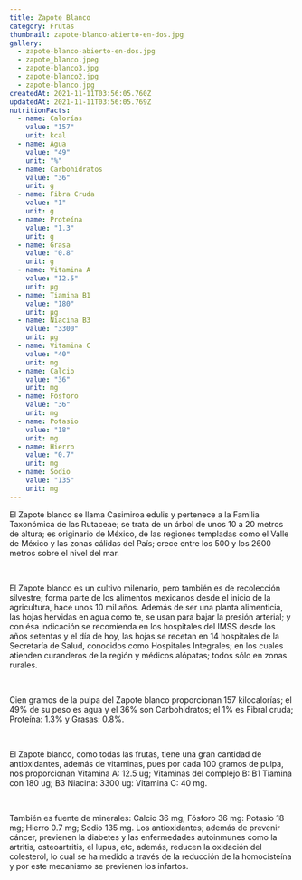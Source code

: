 ```yaml
---
title: Zapote Blanco
category: Frutas
thumbnail: zapote-blanco-abierto-en-dos.jpg
gallery:
  - zapote-blanco-abierto-en-dos.jpg
  - zapote_blanco.jpeg
  - zapote-blanco3.jpg
  - zapote-blanco2.jpg
  - zapote-blanco.jpg
createdAt: 2021-11-11T03:56:05.760Z
updatedAt: 2021-11-11T03:56:05.769Z
nutritionFacts:
  - name: Calorías
    value: "157"
    unit: kcal
  - name: Agua
    value: "49"
    unit: "%"
  - name: Carbohidratos
    value: "36"
    unit: g
  - name: Fibra Cruda
    value: "1"
    unit: g
  - name: Proteína
    value: "1.3"
    unit: g
  - name: Grasa
    value: "0.8"
    unit: g
  - name: Vitamina A
    value: "12.5"
    unit: µg
  - name: Tiamina B1
    value: "180"
    unit: µg
  - name: Niacina B3
    value: "3300"
    unit: µg
  - name: Vitamina C
    value: "40"
    unit: mg
  - name: Calcio
    value: "36"
    unit: mg
  - name: Fósforo
    value: "36"
    unit: mg
  - name: Potasio
    value: "18"
    unit: mg
  - name: Hierro
    value: "0.7"
    unit: mg
  - name: Sodio
    value: "135"
    unit: mg
---
```

El Zapote blanco se llama Casimiroa edulis y pertenece a la Familia Taxonómica de las Rutaceae; se trata de un árbol de unos 10 a 20 metros de altura; es originario de México, de las regiones templadas como el Valle de México y las zonas cálidas del País; crece entre los 500 y los 2600 metros sobre el nivel del mar.

<br/>

El Zapote blanco es un cultivo milenario, pero también es de recolección silvestre; forma parte de los alimentos mexicanos desde el inicio de la agricultura, hace unos 10 mil años. Además de ser una planta alimenticia, las hojas hervidas en agua como te, se usan para bajar la presión arterial; y con ésa indicación se recomienda en los hospitales del IMSS desde los años setentas y el día de hoy, las hojas se recetan en 14 hospitales de la Secretaría de Salud, conocidos como Hospitales Integrales; en los cuales atienden curanderos de la región y médicos alópatas; todos sólo en zonas rurales.

<br/>

Cien gramos de la pulpa del Zapote blanco proporcionan 157 kilocalorías; el 49% de su peso es agua y el 36% son Carbohidratos; el 1% es Fibral cruda; Proteína: 1.3% y Grasas: 0.8%.

<br/>

El Zapote blanco, como todas las frutas, tiene una gran cantidad de antioxidantes, además de vitaminas, pues por cada 100 gramos de pulpa, nos proporcionan Vitamina A: 12.5 ug; Vitaminas del complejo B: B1 Tiamina con 180 ug; B3 Niacina: 3300 ug: Vitamina C: 40 mg.

<br/>

También es fuente de minerales: Calcio 36 mg; Fósforo 36 mg: Potasio 18 mg; Hierro 0.7 mg; Sodio 135 mg. Los antioxidantes; además de prevenir cáncer, previenen la diabetes y las enfermedades autoinmunes como la artritis, osteoartritis, el lupus, etc, además, reducen la oxidación del colesterol, lo cual se ha medido a través de la reducción de la homocisteína y por este mecanismo se previenen los infartos.
